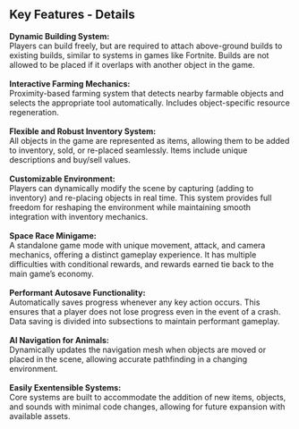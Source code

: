 ## Key Features - Details

**Dynamic Building System:**
<br>
Players can build freely, but are required to attach above-ground builds to existing builds, similar to systems in games like Fortnite. Builds are not allowed to be placed if it overlaps with another object in the game.
<br>
<br>
**Interactive Farming Mechanics:**
<br>
Proximity-based farming system that detects nearby farmable objects and selects the appropriate tool automatically. Includes object-specific resource regeneration.
<br>
<br>
**Flexible and Robust Inventory System:**
<br>
All objects in the game are represented as items, allowing them to be added to inventory, sold, or re-placed seamlessly. Items include unique descriptions and buy/sell values.
<br>
<br>
**Customizable Environment:**
<br>
Players can dynamically modify the scene by capturing (adding to inventory) and re-placing objects in real time. This system provides full freedom for reshaping the environment while maintaining smooth integration with inventory mechanics.
<br>
<br>
**Space Race Minigame:**
<br>
A standalone game mode with unique movement, attack, and camera mechanics, offering a distinct gameplay experience. It has multiple difficulties with conditional rewards, and rewards earned tie back to the main game’s economy.
<br>
<br>
**Performant Autosave Functionality:**
<br>
Automatically saves progress whenever any key action occurs. This ensures that a player does not lose progress even in the event of a crash. Data saving is divided into subsections to maintain performant gameplay.
<br>
<br>
**AI Navigation for Animals:**
<br>
Dynamically updates the navigation mesh when objects are moved or placed in the scene, allowing accurate pathfinding in a changing environment.
<br>
<br>
**Easily Exentensible Systems:**
<br>
Core systems are built to accommodate the addition of new items, objects, and sounds with minimal code changes, allowing for future expansion with available assets.
